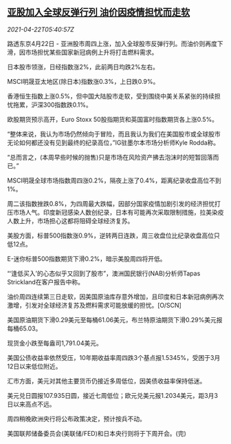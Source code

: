 <!--1619071262000-->
[亚股加入全球反弹行列 油价因疫情担忧而走软](https://cn.reuters.com/article/global-market-asia-oil-0422-idCNKBS2C90I5)
------

<div><i>2021-04-22T05:40:57Z</i></div><p>路透东京4月22日 - 亚洲股市周四上涨，加入全球股市反弹行列。而油价则再度下滑，因市场担忧某些国家新冠病例上升将打击燃料需求。</p><p>日本股市领涨，日经指数涨2%，此前两日均跌2%左右。</p><p>MSCI明晟亚太地区(除日本)指数涨0.3%，上日跌0.9%。</p><p>香港恒生指数上涨0.5%，但中国大陆股市走软，受到围绕中美关系紧张的持续担忧拖累，沪深300指数跌0.1%。</p><p>欧股期货预示高开，Euro Stoxx 50股指期货和英国富时指数期货各上涨0.5%。</p><p>“整体来说，我认为市场仍然倾向于冒险，而且我认为我们在美国股市或全球股市无论如何都还没有见到最终的纪录高位，”IG驻墨尔本市场分析师Kyle Rodda称。</p><p>“总而言之，(本周早些时候的抛售)只是市场在风险资产拂去泡沫时的短暂回落而已。”</p><p>MSCI明晟全球市场指数周四涨0.2%，隔夜上涨了0.4%，距离纪录收盘高位不到1%。</p><p>周二该指数挫跌0.8%，为四周最大跌幅，因部分国家疫情加剧引发的经济担忧打压市场人气。印度新冠感染人数创纪录，日本有可能再次采取限制措施，拉美染疫人数上升，市场担心这都将阻碍全球经济复苏。</p><p>美股方面，标普500指数涨0.9%，逆转两日连跌，周三收盘位比纪录收盘高位只低12点。</p><p>E-迷你标普500指数期货下滑0.2%，暗示美股周四将开低。</p><p>“‘逢低买入’的心态似乎又回到了股市”，澳洲国民银行(NAB)分析师Tapas Strickland在客户报告中称。</p><p>油价周四连续第三日走软，因美国原油库存意外增加，且印度和日本新冠病例再次激增，引发对全球经济复苏及燃料需求可能放缓的担忧。[O/SCN]</p><p>美国原油期货下滑0.29美元至每桶61.06美元，布兰特原油期货下滑0.29%美元报每桶65.03。</p><p>现货金小跌至每盎司1,791.04美元。</p><p>美国公债收益率依然受压，10年期收益率周四跌3个基点报1.5345%，受困于3月12日以来低位附近。</p><p>汇市方面，美元对其他主要货币仍接近多周低位，因美债收益率保持低迷。</p><p>美元兑日圆报107.935日圆，接近七周低位；欧元兑美元报1.2034美元，距3月3日以来高点不远。</p><p>周四稍晚欧洲央行将公布政策决定，预计按兵不动。</p><p>美国联邦储备委员会(美联储/FED)和日本央行则将于下周开会。(完)</p>
